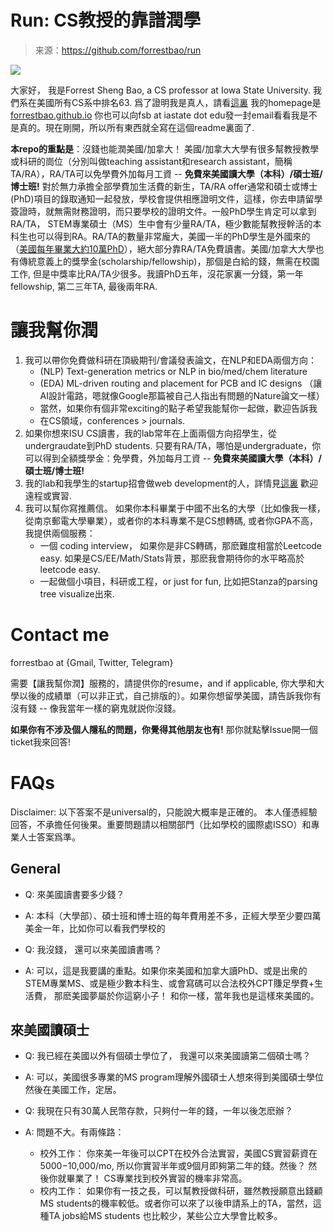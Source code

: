 # Run: CS教授的靠譜潤學

> 来源：<https://github.com/forrestbao/run>

![](https://m.media-amazon.com/images/I/51PkOQXo5CL._SL500_.jpg)

大家好， 我是Forrest Sheng Bao, a CS professor at Iowa State University. 我們系在美國所有CS系中排名63.
爲了證明我是真人，請看[這裏](https://www.cs.iastate.edu/fsb) 我的homepage是 [forrestbao.github.io](http://forrestbao.github.io) 你也可以向fsb at iastate dot edu發一封email看看我是不是真的。現在剛開，所以所有東西就全寫在這個readme裏面了. 

**本repo的重點是**：沒錢也能潤美國/加拿大！ 美國/加拿大大學有很多幫教授教學或科研的崗位（分別叫做teaching assistant和research assistant，簡稱TA/RA），RA/TA可以免學費外加每月工資 -- **免費來美國讀大學（本科）/碩士班/博士班!** 對於無力承擔全部學費加生活費的新生，TA/RA offer通常和碩士或博士(PhD)項目的錄取通知一起發放，學校會提供相應證明文件，這樣，你去申請留學簽證時，就無需財務證明，而只要學校的證明文件。一般PhD學生肯定可以拿到RA/TA， STEM專業碩士（MS）生中會有少量RA/TA，極少數能幫教授幹活的本科生也可以得到RA。RA/TA的數量非常龐大，美國一半的PhD學生是外國來的（[美國每年畢業大約10萬PhD](https://www.nsf.gov/nsb/sei/one-pagers/Foreign-Born.pdf)），絕大部分靠RA/TA免費讀書。美國/加拿大大學也有傳統意義上的獎學金(scholarship/fellowship)，那個是白給的錢，無需在校園工作, 但是中獎率比RA/TA少很多。我讀PhD五年，沒花家裏一分錢，第一年fellowship, 第二三年TA, 最後兩年RA. 


# 讓我幫你潤
1. 我可以帶你免費做科研在頂級期刊/會議發表論文，在NLP和EDA兩個方向：
   - (NLP) Text-generation metrics or NLP in bio/med/chem literature
   - (EDA) ML-driven routing and placement for PCB and IC designs （讓AI設計電路，嗯就像Google那篇被自己人指出有問題的Nature論文一樣）
   - 當然，如果你有個非常exciting的點子希望我能幫你一起做，歡迎告訴我
   - 在CS領域，conferences > journals. 
2. 如果你想來ISU CS讀書，我的lab常年在上面兩個方向招學生，從undergraudate到PhD students. 只要有RA/TA，哪怕是undergraduate，你可以得到全額獎學金：免學費，外加每月工資 -- **免費來美國讀大學（本科）/碩士班/博士班!**
3. 我的lab和我學生的startup招會做web development的人，詳情見[這裏](https://www.notion.so/nlpdev/Remote-Hiring-People-9df52db7ba624954a58cac93a836b01b) 歡迎遠程或實習. 
4. 我可以幫你寫推薦信。 如果你本科畢業于中國不出名的大學（比如像我一樣，從南京郵電大學畢業），或者你的本科專業不是CS想轉碼, 或者你GPA不高，我提供兩個服務：
   - 一個 coding interview， 如果你是非CS轉碼，那麽難度相當於Leetcode easy. 如果是CS/EE/Math/Stats背景，那麽我會期待你的水平略高於leetcode easy.
   - 一起做個小項目，科研或工程，or just for fun, 比如把Stanza的parsing tree visualize出來. 
   


# Contact me
forrestbao at {Gmail, Twitter, Telegram}

需要【讓我幫你潤】服務的，請提供你的resume，and if applicable, 你大學和大學以後的成績單（可以非正式，自己排版的）。如果你想留學美國，請告訴我你有沒有錢 -- 像我當年一樣的窮鬼就説你沒錢。

**如果你有不涉及個人隱私的問題，你覺得其他朋友也有!** 那你就點擊Issue開一個ticket我來回答! 

# FAQs

Disclaimer: 以下答案不是universal的，只能說大概率是正確的。 本人僅憑經驗回答，不承擔任何後果。重要問題請以相關部門（比如學校的國際處ISSO）和專業人士答案爲準。

## General
* Q: 來美國讀書要多少錢？  
* A: 本科（大學部）、碩士班和博士班的每年費用差不多，正經大學至少要四萬美金一年，比如你可以看我們學校的

* Q: 我沒錢， 還可以來美國讀書嗎？
* A: 可以，這是我要講的重點。如果你來美國和加拿大讀PhD、或是出衆的STEM專業MS、或是極少數本科生、或會寫碼可以合法校外CPT賺足學費+生活費， 那麽美國夢屬於你這窮小子！ 和你一樣，當年我也是這樣來美國的。

## 來美國讀碩士
* Q: 我已經在美國以外有個碩士學位了， 我還可以來美國讀第二個碩士嗎？
* A: 可以，美國很多專業的MS program理解外國碩士人想來得到美國碩士學位然後在美國工作，定居。

* Q: 我現在只有30萬人民幣存款，只夠付一年的錢，一年以後怎麽辦？
* A: 問題不大。有兩條路： 
     - 校外工作： 你來美一年後可以CPT在校外合法實習，美國CS實習薪資在$5000-$10,000/mo, 所以你實習半年或9個月即夠第二年的錢。然後？ 然後你就畢業了！ CS專業找到校外實習的機率非常高。 
     - 校内工作： 如果你有一技之長，可以幫教授做科研，雖然教授願意出錢顧MS students的機率較低。或者你可以來了以後申請系上的TA，當然，這種TA jobs給MS students 也比較少，某些公立大學會比較多。
